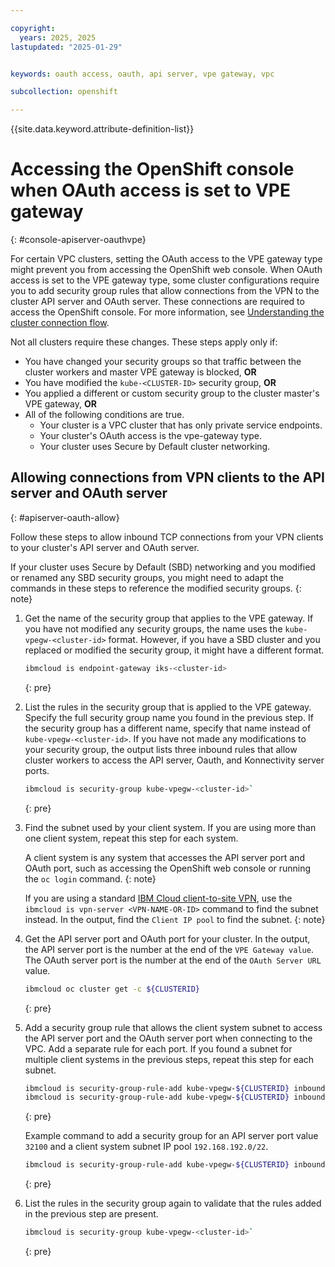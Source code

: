 ```yaml
---

copyright:
  years: 2025, 2025
lastupdated: "2025-01-29"


keywords: oauth access, oauth, api server, vpe gateway, vpc

subcollection: openshift

---
```


{{site.data.keyword.attribute-definition-list}}

# Accessing the OpenShift console when OAuth access is set to VPE gateway
{: #console-apiserver-oauthvpe}

For certain VPC clusters, setting the OAuth access to the VPE gateway type might prevent you from accessing the OpenShift web console. When OAuth access is set to the VPE gateway type, some cluster configurations require you to add security group rules that allow connections from the VPN to the cluster API server and OAuth server. These connections are required to access the OpenShift console. For more information, see [Understanding the cluster connection flow](/docs/openshift?topic=openshift-ts-cluster-console-vpe-priv#ts-console-vpe-priv-flow).

Not all clusters require these changes. These steps apply only if:
- You have changed your security groups so that traffic between the cluster workers and master VPE gateway is blocked, **OR**
- You have modified the `kube-<CLUSTER-ID>` security group, **OR**
- You applied a different or custom security group to the cluster master's VPE gateway, **OR**
- All of the following conditions are true. 
    - Your cluster is a VPC cluster that has only private service endpoints. 
    - Your cluster's OAuth access is the vpe-gateway type.
    - Your cluster uses Secure by Default cluster networking. 

## Allowing connections from VPN clients to the API server and OAuth server
{: #apiserver-oauth-allow}

Follow these steps to allow inbound TCP connections from your VPN clients to your cluster's API server and OAuth server. 

If your cluster uses Secure by Default (SBD) networking and you modified or renamed any SBD security groups, you might need to adapt the commands in these steps to reference the modified security groups. 
{: note}

1. Get the name of the security group that applies to the VPE gateway. If you have not modified any security groups, the name uses the `kube-vpegw-<cluster-id>` format. However, if you have a SBD cluster and you replaced or modified the security group, it might have a different format. 
    ```sh
    ibmcloud is endpoint-gateway iks-<cluster-id>
    ```
    {: pre}

2. List the rules in the security group that is applied to the VPE gateway. Specify the full security group name you found in the previous step. If the security group has a different name, specify that name instead of `kube-vpegw-<cluster-id>`. If you have not made any modifications to your security group, the output lists three inbound rules that allow cluster workers to access the API server, Oauth, and Konnectivity server ports.

    ```sh
    ibmcloud is security-group kube-vpegw-<cluster-id>`
    ```
    {: pre}

3. Find the subnet used by your client system. If you are using more than one client system, repeat this step for each system.  

    A client system is any system that accesses the API server port and OAuth port, such as accessing the OpenShift web console or running the `oc login` command. 
    {: note}

    If you are using a standard [IBM Cloud client-to-site VPN](/docs/vpc?topic=vpc-vpn-client-to-site-overview), use the `ibmcloud is vpn-server <VPN-NAME-OR-ID>` command to find the subnet instead. In the output, find the `Client IP pool` to find the subnet. 
    {: note}

4. Get the API server port and OAuth port for your cluster. In the output, the API server port is the number at the end of the `VPE Gateway value`. The OAuth server port is the number at the end of the `OAuth Server URL` value. 

    ```sh
    ibmcloud oc cluster get -c ${CLUSTERID}
    ```
    {: pre}

5. Add a security group rule that allows the client system subnet to access the API server port and the OAuth server port when connecting to the VPC. Add a separate rule for each port. If you found a subnet for multiple client systems in the previous steps, repeat this step for each subnet.

    ```sh
    ibmcloud is security-group-rule-add kube-vpegw-${CLUSTERID} inbound tcp --port-min <API-SERVER-PORT>   --port-max <API-SERVER-PORT>   --remote <CLIENT-SYSTEM-SUBNET>
    ibmcloud is security-group-rule-add kube-vpegw-${CLUSTERID} inbound tcp --port-min <OAUTH-SERVER-PORT> --port-max <OAUTH-SERVER-PORT> --remote <CLIENT-SYSTEM-SUBNET>
    ```
    {: pre}

    Example command to add a security group for an API server port value `32100` and a client system subnet IP pool `192.168.192.0/22`.

    ```sh
    ibmcloud is security-group-rule-add kube-vpegw-${CLUSTERID} inbound tcp --port-min 32100 --port-max 32100 --remote 192.168.192.0/22`
    ```
    {: pre}

6. List the rules in the security group again to validate that the rules added in the previous step are present.

    ```sh
    ibmcloud is security-group kube-vpegw-<cluster-id>`
    ```
    {: pre}


